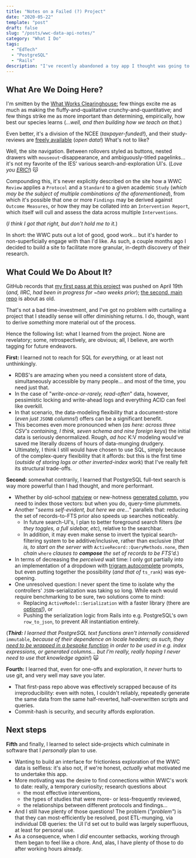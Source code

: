 ```yaml
---
title: "Notes on a Failed (?) Project"
date: "2020-05-22"
template: "post"
draft: false
slug: "/posts/wwc-data-api-notes/"
category: "What I Do"
tags:
  - "EdTech"
  - "PostgreSQL"
  - "Rails"
description: "I've recently abandoned a toy app I thought was going to be awesome. Here's what I learned from working on it."
---
```


## What Are We Doing Here?

I'm smitten by the [What Works Clearinghouse:](https://ies.ed.gov/ncee/wwc/WhatWeDo) few things excite me as much as making the fluffy-and-qualitative crunchy-and-quantitative; and few things strike me as more important than determining, empirically, how best our species learns (_...well, and then building how we teach on that._)

Even better, it's a division of the NCEE (_taxpayer-funded!_), and their study-reviews are [freely available](https://ies.ed.gov/ncee/wwc/StudyFindings) (_open data!_) What's not to like?

Well, the site navigation. Between rollovers styled as buttons, nested drawers with `mouseout`-disappearance, and ambiguously-titled pagelinks... it's not my favorite of the IES' various search-and-exploration UI's. (_Love you [ERIC!](https://eric.ed.gov/)_) 😽

Compounding this, it's never explicitly described on the site how a WWC `Review` applies a `Protocol` and a `Standard` to a given academic `Study` (_which may be the subject of multiple combinations of the aforementioned_), from which it's possible that one or more `Findings` may be derived against `Outcome Measures`, or how they may be collated into an `Intervention Report`, which itself will cull and assess the data across multiple `Interventions`. 

(_I think I got that right, but don't hold me to it._)

In short: the WWC puts out a lot of good, good work... but it's harder to non-superficially engage with than I'd like. As such, a couple months ago I decided to build a site to facilitate more granular, in-depth discovery of their research.

## What Could We Do About It?

GitHub records that [my first pass at this project](https://github.com/ypaulsussman/wwc_sql) was pushed on April 19th (_and, IIRC, had been in progress for ~two weeks prior_); [the second, main repo](https://github.com/ypaulsussman/wwc_api) is  about as old. 

That's not a bad time-investment, and I've got no problem with curtailing a project that I steadily sense will offer diminishing returns. I do, though, want to derive _something_ more material out of the process.

Hence the following list: what I learned from the project. None are revelatory; some, retrospectively, are obvious; all, I believe, are worth tagging for future endeavors.

**First:** I learned not to reach for SQL for _everything,_ or at least not unthinkingly.
- RDBS's are amazing when you need a consistent store of data, simultaneously accessible by many people... and most of the time, you need just that.
- In the case of "_write-once-or-rarely, read-often_" data, however, pessimistic locking and write-ahead logs and everything ACID can feel like overkill.
- In that scenario, the data-modeling flexibility that a document-store (_even just_ `JSONB` _columns!_) offers can be a significant benefit.
- This becomes even more pronounced when (_as here: across three CSV's containing, I think, seven schema and nine foreign keys_) the initial data is seriously denormalized. Rough, _ad hoc_ K:V modeling would've saved me literally dozens of hours of data-munging drudgery.
- Ultimately, I think I still would have chosen to use SQL, simply because of the complex-query flexibility that it affords: but this is the first time (_outside of storing logs or other inverted-index work_) that I've really felt its structural trade-offs.

**Second:** somewhat contrarily, I learned that PostgreSQL full-text search is way more powerful than I had thought, and more performant.
- Whether by old-school [matview](https://thoughtbot.com/blog/optimizing-full-text-search-with-postgres-tsvector-columns-and-triggers) or new-hotness [generated column,](https://pganalyze.com/blog/full-text-search-ruby-rails-postgres) you need to index those vectors: but when you do, query-time plummets.
- Another "_seems self-evident, but here we are..._" parallels that: reducing the set of records-to-FTS prior also speeds up searches noticeably.
  - In future search-UI's, I plan to better foreground search filters (_be they toggles, a full sidebar, etc_), relative to the searchbar.
  - In addition, it may even make sense to invert the typical search-filtering system to be additive/inclusive, rather than exclusive (_that is, to start on the server with_ `ActiveRecord::QueryMethods.none`, _then chain_ `where` _clauses to **compose** the set of records to be FTS'd._)
- In terms of decreasing the _perceived_ wait time: I only got partially into an implementation of a dropdown with [trigram autocomplete](https://www.postgresql.org/docs/current/pgtrgm.html#id-1.11.7.40.8) prompts, but even putting together the possibility (_and that of_ `ts_rank`) was eye-opening.
- One unresolved question: I never spent the time to isolate why the controllers' `JSON`-serialization was taking so long. While each would require benchmarking to be sure, two solutions come to mind: 
  - Replacing `ActiveModel::Serialization` with a faster library (there are [options!](https://github.com/Netflix/fast_jsonapi)), or
  - Pushing the serialization logic from Rails into e.g. PostgreSQL's own `row_to_json`, to prevent AR instantiation entirely.

(_**Third:** I learned that PostgreSQL text functions aren't internally considered_ `immutable`, _because of their dependence on locale headers; as such, they_ [_need to be wrapped in a bespoke function_](https://github.com/ypaulsussman/wwc_api/blob/fd316fd53bb481f55a2f99d4848dbf237bc9498c/db/migrate/20200507003934_add_searchable_fields_to_studies.rb#L6) _in order to be used in e.g. index expressions, or generated columns... but I'm really, really hoping I never need to use that knowledge again!_) 🙀

**Fourth:** I learned that, even for one-offs and exploration, it _never_ hurts to use git, and very well may save you later. 
- That first-pass repo above was effectively scrapped because of its irreproducibility: even with notes, I couldn't reliably, repeatedly generate the same data from the same half-reverted, half-overwritten scripts and queries. 
- Commit-hash is security, and security affords exploration.

## Next steps

**Fifth** and finally, I learned to select side-projects which culminate in software that I _personally_ plan to use.
- Wanting to build an interface for frictionless exploration of the WWC data is selfless: it's also not, if we're honest, _actually_ what motivated me to undertake this app.
- More motivating was the desire to find connections within WWC's work to date: really, a temporary curiosity; research questions about 
  - the most effective interventions, 
  - the types of studies that were more- or less-frequently reviewed, 
  - the relationships between different protocols and findings...
- And I still have plenty of those questions! The problem (_"problem"_) is that they can most-efficiently be resolved, post ETL-munging, via individual DB queries: the UI I'd set out to build was largely superfluous, at least for personal use.
- As a consequence, when I _did_ encounter setbacks, working through them began to feel like a chore. And, alas, I have plenty of those to do after working hours already.

